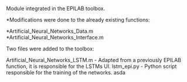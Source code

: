 Module integrated in the EPILAB toolbox.

*Modifications were done to the already existing functions:

  *Artificial_Neural_Networks_Data.m
  *Artificial_Neural_Networks_Interface.m


Two files were added to the toolbox:

  Artificial_Neural_Networks_LSTM.m - Adapted from a previously EPILAB function, it is responsible for the LSTMs UI.
  lstm_epi.py - Python script responsible for the training of the networks.
      asda
